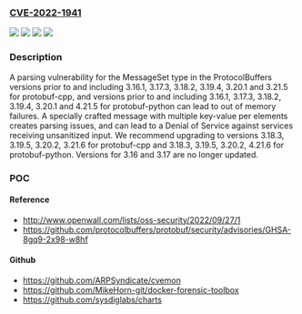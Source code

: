 ### [CVE-2022-1941](https://cve.mitre.org/cgi-bin/cvename.cgi?name=CVE-2022-1941)
![](https://img.shields.io/static/v1?label=Product&message=protobuf-cpp&color=blue)
![](https://img.shields.io/static/v1?label=Product&message=protobuf-python&color=blue)
![](https://img.shields.io/static/v1?label=Version&message=%3C%3D%203.16.1%20&color=brighgreen)
![](https://img.shields.io/static/v1?label=Vulnerability&message=CWE-1286%3A%20Improper%20Validation%20of%20Syntactic%20Correctness%20of%20Input&color=brighgreen)

### Description

A parsing vulnerability for the MessageSet type in the ProtocolBuffers versions prior to and including 3.16.1, 3.17.3, 3.18.2, 3.19.4, 3.20.1 and 3.21.5 for protobuf-cpp, and versions prior to and including 3.16.1, 3.17.3, 3.18.2, 3.19.4, 3.20.1 and 4.21.5 for protobuf-python can lead to out of memory failures. A specially crafted message with multiple key-value per elements creates parsing issues, and can lead to a Denial of Service against services receiving unsanitized input. We recommend upgrading to versions 3.18.3, 3.19.5, 3.20.2, 3.21.6 for protobuf-cpp and 3.18.3, 3.19.5, 3.20.2, 4.21.6 for protobuf-python. Versions for 3.16 and 3.17 are no longer updated.

### POC

#### Reference
- http://www.openwall.com/lists/oss-security/2022/09/27/1
- https://github.com/protocolbuffers/protobuf/security/advisories/GHSA-8gq9-2x98-w8hf

#### Github
- https://github.com/ARPSyndicate/cvemon
- https://github.com/MikeHorn-git/docker-forensic-toolbox
- https://github.com/sysdiglabs/charts

